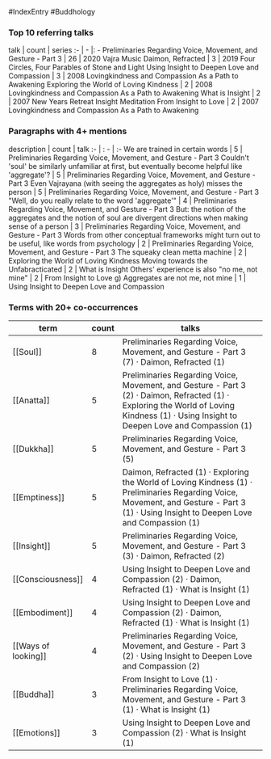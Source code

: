 #IndexEntry #Buddhology

### Top 10 referring talks
talk | count | series
:- | - |: -
<a data-href="Preliminaries Regarding Voice, Movement, and Gesture - Part 3" class="internal-link">Preliminaries Regarding Voice, Movement, and Gesture - Part 3</a> | 26 | <a data-href="2020 Vajra Music" class="internal-link">2020 Vajra Music</a>
<a data-href="Daimon, Refracted" class="internal-link">Daimon, Refracted</a> | 3 | <a data-href="2019 Four Circles, Four Parables of Stone and Light" class="internal-link">2019 Four Circles, Four Parables of Stone and Light</a>
<a data-href="Using Insight to Deepen Love and Compassion" class="internal-link">Using Insight to Deepen Love and Compassion</a> | 3 | <a data-href="2008 Lovingkindness and Compassion As a Path to Awakening" class="internal-link">2008 Lovingkindness and Compassion As a Path to Awakening</a>
<a data-href="Exploring the World of Loving Kindness" class="internal-link">Exploring the World of Loving Kindness</a> | 2 | <a data-href="2008 Lovingkindness and Compassion As a Path to Awakening" class="internal-link">2008 Lovingkindness and Compassion As a Path to Awakening</a>
<a data-href="What is Insight" class="internal-link">What is Insight</a> | 2 | <a data-href="2007 New Years Retreat Insight Meditation" class="internal-link">2007 New Years Retreat Insight Meditation</a>
<a data-href="From Insight to Love" class="internal-link">From Insight to Love</a> | 2 | <a data-href="2007 Lovingkindness and Compassion As a Path to Awakening" class="internal-link">2007 Lovingkindness and Compassion As a Path to Awakening</a>

### Paragraphs with 4+ mentions
description | count | talk
:- | : - | :-
<a aria-label-position="top" aria-label="Preliminaries Regarding Voice, Movement, and Gesture - Part 3 > We are trained in certain words" data-href="Preliminaries Regarding Voice, Movement, and Gesture - Part 3#We are trained in certain words" class="internal-link">We are trained in certain words</a> | 5 | <a data-href="Preliminaries Regarding Voice, Movement, and Gesture - Part 3" class="internal-link">Preliminaries Regarding Voice, Movement, and Gesture - Part 3</a>
<a aria-label-position="top" aria-label="Preliminaries Regarding Voice, Movement, and Gesture - Part 3 > Couldnt soul be similarly unfamiliar at first but eventually become helpful like aggregate" data-href="Preliminaries Regarding Voice, Movement, and Gesture - Part 3#Couldn't 'soul' be similarly unfamiliar at first but eventually become helpful like 'aggregate'" class="internal-link">Couldn&#x27;t &#x27;soul&#x27; be similarly unfamiliar at first, but eventually become helpful like &#x27;aggregate&#x27;?</a> | 5 | <a data-href="Preliminaries Regarding Voice, Movement, and Gesture - Part 3" class="internal-link">Preliminaries Regarding Voice, Movement, and Gesture - Part 3</a>
<a aria-label-position="top" aria-label="Preliminaries Regarding Voice, Movement, and Gesture - Part 3 > Even Vajrayana with seeing the aggregates as holy misses the person" data-href="Preliminaries Regarding Voice, Movement, and Gesture - Part 3#Even Vajrayana with seeing the aggregates as holy misses the person" class="internal-link">Even Vajrayana (with seeing the aggregates as holy) misses the person</a> | 5 | <a data-href="Preliminaries Regarding Voice, Movement, and Gesture - Part 3" class="internal-link">Preliminaries Regarding Voice, Movement, and Gesture - Part 3</a>
<a aria-label-position="top" aria-label="Preliminaries Regarding Voice, Movement, and Gesture - Part 3 > Well do you really relate to the word aggregate" data-href="Preliminaries Regarding Voice, Movement, and Gesture - Part 3#Well do you really relate to the word 'aggregate'" class="internal-link">&quot;Well, do you really relate to the word &#x27;aggregate&#x27;&quot;</a> | 4 | <a data-href="Preliminaries Regarding Voice, Movement, and Gesture - Part 3" class="internal-link">Preliminaries Regarding Voice, Movement, and Gesture - Part 3</a>
<a aria-label-position="top" aria-label="Preliminaries Regarding Voice, Movement, and Gesture - Part 3 > But the notion of the aggregates and the notion of soul are divergent directions when making sense of a person" data-href="Preliminaries Regarding Voice, Movement, and Gesture - Part 3#But the notion of the aggregates and the notion of soul are divergent directions when making sense of a person" class="internal-link">But: the notion of the aggregates and the notion of soul are divergent directions when making sense of a person</a> | 3 | <a data-href="Preliminaries Regarding Voice, Movement, and Gesture - Part 3" class="internal-link">Preliminaries Regarding Voice, Movement, and Gesture - Part 3</a>
<a aria-label-position="top" aria-label="Preliminaries Regarding Voice, Movement, and Gesture - Part 3 > Words from other conceptual frameworks might turn out to be useful like words from psychology" data-href="Preliminaries Regarding Voice, Movement, and Gesture - Part 3#Words from other conceptual frameworks might turn out to be useful like words from psychology" class="internal-link">Words from other conceptual frameworks might turn out to be useful, like words from psychology</a> | 2 | <a data-href="Preliminaries Regarding Voice, Movement, and Gesture - Part 3" class="internal-link">Preliminaries Regarding Voice, Movement, and Gesture - Part 3</a>
<a aria-label-position="top" aria-label="Exploring the World of Loving Kindness > The squeaky clean metta machine" data-href="Exploring the World of Loving Kindness#The squeaky clean metta machine" class="internal-link">The squeaky clean metta machine</a> | 2 | <a data-href="Exploring the World of Loving Kindness" class="internal-link">Exploring the World of Loving Kindness</a>
<a aria-label-position="top" aria-label="What is Insight > Moving towards the Unfabracticated" data-href="What is Insight#Moving towards the Unfabracticated" class="internal-link">Moving towards the Unfabracticated</a> | 2 | <a data-href="What is Insight" class="internal-link">What is Insight</a>
<a aria-label-position="top" aria-label="From Insight to Love > Others experience is also no me not mine" data-href="From Insight to Love#Others' experience is also no me not mine" class="internal-link">Others&#x27; experience is also &quot;no me, not mine&quot;</a> | 2 | <a data-href="From Insight to Love" class="internal-link">From Insight to Love</a>
<a aria-label-position="top" aria-label="Using Insight to Deepen Love and Compassion > g Aggregates are not me not mine" data-href="Using Insight to Deepen Love and Compassion#g Aggregates are not me not mine" class="internal-link">g) Aggregates are not me, not mine</a> | 1 | <a data-href="Using Insight to Deepen Love and Compassion" class="internal-link">Using Insight to Deepen Love and Compassion</a>

### Terms with 20+ co-occurrences
term | count | talks
-|-|-
[[Soul]] | 8 | <span class="counts"><a data-href="Preliminaries Regarding Voice, Movement, and Gesture - Part 3" class="internal-link">Preliminaries Regarding Voice, Movement, and Gesture - Part 3</a> (7) · <a data-href="Daimon, Refracted" class="internal-link">Daimon, Refracted</a> (1)</span> 
[[Anatta]] | 5 | <span class="counts"><a data-href="Preliminaries Regarding Voice, Movement, and Gesture - Part 3" class="internal-link">Preliminaries Regarding Voice, Movement, and Gesture - Part 3</a> (2) · <a data-href="Daimon, Refracted" class="internal-link">Daimon, Refracted</a> (1) · <a data-href="Exploring the World of Loving Kindness" class="internal-link">Exploring the World of Loving Kindness</a> (1) · <a data-href="Using Insight to Deepen Love and Compassion" class="internal-link">Using Insight to Deepen Love and Compassion</a> (1)</span> 
[[Dukkha]] | 5 | <span class="counts"><a data-href="Preliminaries Regarding Voice, Movement, and Gesture - Part 3" class="internal-link">Preliminaries Regarding Voice, Movement, and Gesture - Part 3</a> (5)</span> 
[[Emptiness]] | 5 | <span class="counts"><a data-href="Daimon, Refracted" class="internal-link">Daimon, Refracted</a> (1) · <a data-href="Exploring the World of Loving Kindness" class="internal-link">Exploring the World of Loving Kindness</a> (1) · <a data-href="Preliminaries Regarding Voice, Movement, and Gesture - Part 3" class="internal-link">Preliminaries Regarding Voice, Movement, and Gesture - Part 3</a> (1) · <a data-href="Using Insight to Deepen Love and Compassion" class="internal-link">Using Insight to Deepen Love and Compassion</a> (1)</span> 
[[Insight]] | 5 | <span class="counts"><a data-href="Preliminaries Regarding Voice, Movement, and Gesture - Part 3" class="internal-link">Preliminaries Regarding Voice, Movement, and Gesture - Part 3</a> (3) · <a data-href="Daimon, Refracted" class="internal-link">Daimon, Refracted</a> (2)</span> 
[[Consciousness]] | 4 | <span class="counts"><a data-href="Using Insight to Deepen Love and Compassion" class="internal-link">Using Insight to Deepen Love and Compassion</a> (2) · <a data-href="Daimon, Refracted" class="internal-link">Daimon, Refracted</a> (1) · <a data-href="What is Insight" class="internal-link">What is Insight</a> (1)</span> 
[[Embodiment]] | 4 | <span class="counts"><a data-href="Using Insight to Deepen Love and Compassion" class="internal-link">Using Insight to Deepen Love and Compassion</a> (2) · <a data-href="Daimon, Refracted" class="internal-link">Daimon, Refracted</a> (1) · <a data-href="What is Insight" class="internal-link">What is Insight</a> (1)</span> 
[[Ways of looking]] | 4 | <span class="counts"><a data-href="Preliminaries Regarding Voice, Movement, and Gesture - Part 3" class="internal-link">Preliminaries Regarding Voice, Movement, and Gesture - Part 3</a> (2) · <a data-href="Using Insight to Deepen Love and Compassion" class="internal-link">Using Insight to Deepen Love and Compassion</a> (2)</span> 
[[Buddha]] | 3 | <span class="counts"><a data-href="From Insight to Love" class="internal-link">From Insight to Love</a> (1) · <a data-href="Preliminaries Regarding Voice, Movement, and Gesture - Part 3" class="internal-link">Preliminaries Regarding Voice, Movement, and Gesture - Part 3</a> (1) · <a data-href="What is Insight" class="internal-link">What is Insight</a> (1)</span> 
[[Emotions]] | 3 | <span class="counts"><a data-href="Using Insight to Deepen Love and Compassion" class="internal-link">Using Insight to Deepen Love and Compassion</a> (2) · <a data-href="What is Insight" class="internal-link">What is Insight</a> (1)</span> 

